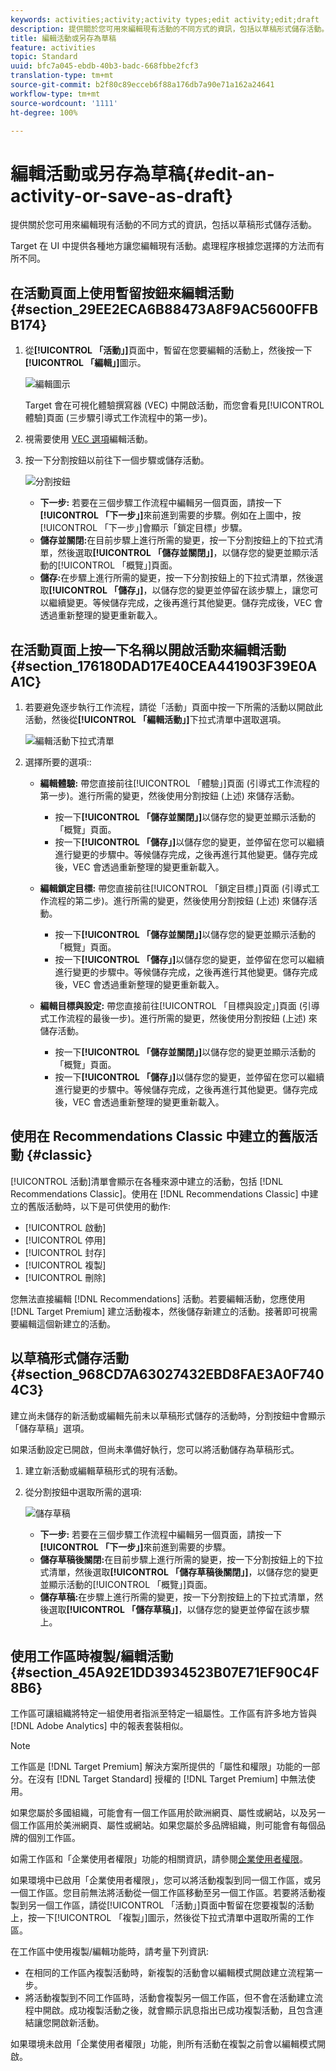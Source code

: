 ```yaml
---
keywords: activities;activity;activity types;edit activity;edit;draft
description: 提供關於您可用來編輯現有活動的不同方式的資訊，包括以草稿形式儲存活動。
title: 編輯活動或另存為草稿
feature: activities
topic: Standard
uuid: bfc7a045-ebdb-40b3-badc-668fbbe2fcf3
translation-type: tm+mt
source-git-commit: b2f80c89ecceb6f88a176db7a90e71a162a24641
workflow-type: tm+mt
source-wordcount: '1111'
ht-degree: 100%

---
```



# 編輯活動或另存為草稿{#edit-an-activity-or-save-as-draft}

提供關於您可用來編輯現有活動的不同方式的資訊，包括以草稿形式儲存活動。

Target 在 UI 中提供各種地方讓您編輯現有活動。處理程序根據您選擇的方法而有所不同。

## 在活動頁面上使用暫留按鈕來編輯活動 {#section_29EE2ECA6B88473A8F9AC5600FFBB174}

1. 從&#x200B;**[!UICONTROL 「活動」]**&#x200B;頁面中，暫留在您要編輯的活動上，然後按一下&#x200B;**[!UICONTROL 「編輯」]**&#x200B;圖示。

   ![編輯圖示](/help/c-activities/assets/hover_edit.png)

   Target 會在可視化體驗撰寫器 (VEC) 中開啟活動，而您會看見[!UICONTROL 體驗]頁面 (三步驟引導式工作流程中的第一步)。

1. 視需要使用 [VEC 選項](/help/c-experiences/c-visual-experience-composer/viztarget-options.md)編輯活動。

1. 按一下分割按鈕以前往下一個步驟或儲存活動。

   ![分割按鈕](/help/c-activities/assets/edit_split_button_2.png)

   * **下一步:** 若要在三個步驟工作流程中編輯另一個頁面，請按一下&#x200B;**[!UICONTROL 「下一步」]**&#x200B;來前進到需要的步驟。例如在上圖中，按[!UICONTROL 「下一步」]會顯示「鎖定目標」步驟。
   * **儲存並關閉:**&#x200B;在目前步驟上進行所需的變更，按一下分割按鈕上的下拉式清單，然後選取&#x200B;**[!UICONTROL 「儲存並關閉」]**，以儲存您的變更並顯示活動的[!UICONTROL 「概覽」]頁面。
   * **儲存:**&#x200B;在步驟上進行所需的變更，按一下分割按鈕上的下拉式清單，然後選取&#x200B;**[!UICONTROL 「儲存」]**，以儲存您的變更並停留在該步驟上，讓您可以繼續變更。等候儲存完成，之後再進行其他變更。儲存完成後，VEC 會透過重新整理的變更重新載入。

## 在活動頁面上按一下名稱以開啟活動來編輯活動 {#section_176180DAD17E40CEA441903F39E0AA1C}

1. 若要避免逐步執行工作流程，請從「活動」頁面中按一下所需的活動以開啟此活動，然後從&#x200B;**[!UICONTROL 「編輯活動」]**&#x200B;下拉式清單中選取選項。

   ![編輯活動下拉式清單](/help/c-activities/assets/edit_activity.png)

1. 選擇所要的選項::

   * **編輯體驗:** 帶您直接前往[!UICONTROL 「體驗」]頁面 (引導式工作流程的第一步)。進行所需的變更，然後使用分割按鈕 (上述) 來儲存活動。

      * 按一下&#x200B;**[!UICONTROL 「儲存並關閉」]**&#x200B;以儲存您的變更並顯示活動的「概覽」頁面。
      * 按一下&#x200B;**[!UICONTROL 「儲存」]**&#x200B;以儲存您的變更，並停留在您可以繼續進行變更的步驟中。等候儲存完成，之後再進行其他變更。儲存完成後，VEC 會透過重新整理的變更重新載入。
   * **編輯鎖定目標:** 帶您直接前往[!UICONTROL 「鎖定目標」]頁面 (引導式工作流程的第二步)。進行所需的變更，然後使用分割按鈕 (上述) 來儲存活動。

      * 按一下&#x200B;**[!UICONTROL 「儲存並關閉」]**&#x200B;以儲存您的變更並顯示活動的「概覽」頁面。
      * 按一下&#x200B;**[!UICONTROL 「儲存」]**&#x200B;以儲存您的變更，並停留在您可以繼續進行變更的步驟中。等候儲存完成，之後再進行其他變更。儲存完成後，VEC 會透過重新整理的變更重新載入。
   * **編輯目標與設定:** 帶您直接前往[!UICONTROL 「目標與設定」]頁面 (引導式工作流程的最後一步)。進行所需的變更，然後使用分割按鈕 (上述) 來儲存活動。

      * 按一下&#x200B;**[!UICONTROL 「儲存並關閉」]**&#x200B;以儲存您的變更並顯示活動的「概覽」頁面。
      * 按一下&#x200B;**[!UICONTROL 「儲存」]**&#x200B;以儲存您的變更，並停留在您可以繼續進行變更的步驟中。等候儲存完成，之後再進行其他變更。儲存完成後，VEC 會透過重新整理的變更重新載入。



## 使用在 Recommendations Classic 中建立的舊版活動 {#classic}

[!UICONTROL 活動]清單會顯示在各種來源中建立的活動，包括 [!DNL Recommendations Classic]。使用在 [!DNL Recommendations Classic] 中建立的舊版活動時，以下是可供使用的動作:

* [!UICONTROL 啟動]
* [!UICONTROL 停用]
* [!UICONTROL 封存]
* [!UICONTROL 複製]
* [!UICONTROL 刪除]

您無法直接編輯 [!DNL Recommendations] 活動。若要編輯活動，您應使用 [!DNL Target Premium] 建立活動複本，然後儲存新建立的活動。接著即可視需要編輯這個新建立的活動。

## 以草稿形式儲存活動 {#section_968CD7A63027432EBD8FAE3A0F7404C3}

建立尚未儲存的新活動或編輯先前未以草稿形式儲存的活動時，分割按鈕中會顯示「儲存草稿」選項。

如果活動設定已開啟，但尚未準備好執行，您可以將活動儲存為草稿形式。

1. 建立新活動或編輯草稿形式的現有活動。
1. 從分割按鈕中選取所需的選項:

   ![儲存草稿](/help/c-activities/assets/save_draft.png)

   * **下一步:** 若要在三個步驟工作流程中編輯另一個頁面，請按一下&#x200B;**[!UICONTROL 「下一步」]**&#x200B;來前進到需要的步驟。
   * **儲存草稿後關閉:**&#x200B;在目前步驟上進行所需的變更，按一下分割按鈕上的下拉式清單，然後選取&#x200B;**[!UICONTROL 「儲存草稿後關閉」]**，以儲存您的變更並顯示活動的[!UICONTROL 「概覽」]頁面。
   * **儲存草稿:**&#x200B;在步驟上進行所需的變更，按一下分割按鈕上的下拉式清單，然後選取&#x200B;**[!UICONTROL 「儲存草稿」]**，以儲存您的變更並停留在該步驟上。

## 使用工作區時複製/編輯活動 {#section_45A92E1DD3934523B07E71EF90C4F8B6}

工作區可讓組織將特定一組使用者指派至特定一組屬性。工作區有許多地方皆與 [!DNL Adobe Analytics] 中的報表套裝相似。

>[!NOTE]
>
>工作區是 [!DNL Target Premium] 解決方案所提供的「屬性和權限」功能的一部分。在沒有 [!DNL Target Standard] 授權的 [!DNL Target Premium] 中無法使用。

如果您屬於多國組織，可能會有一個工作區用於歐洲網頁、屬性或網站，以及另一個工作區用於美洲網頁、屬性或網站。如果您屬於多品牌組織，則可能會有每個品牌的個別工作區。

如需工作區和「企業使用者權限」功能的相關資訊，請參閱[企業使用者權限](../administrating-target/c-user-management/property-channel/property-channel.md#concept_E396B16FA2024ADBA27BC056138F9838)。

如果環境中已啟用「企業使用者權限」，您可以將活動複製到同一個工作區，或另一個工作區。您目前無法將活動從一個工作區移動至另一個工作區。若要將活動複製到另一個工作區，請從[!UICONTROL 「活動」]頁面中暫留在您要複製的活動上，按一下[!UICONTROL 「複製」]圖示，然後從下拉式清單中選取所需的工作區。

在工作區中使用複製/編輯功能時，請考量下列資訊:

* 在相同的工作區內複製活動時，新複製的活動會以編輯模式開啟建立流程第一步。
* 將活動複製到不同工作區時，活動會複製另一個工作區，但不會在活動建立流程中開啟。成功複製活動之後，就會顯示訊息指出已成功複製活動，且包含連結讓您開啟新活動。

如果環境未啟用「企業使用者權限」功能，則所有活動在複製之前會以編輯模式開啟。
